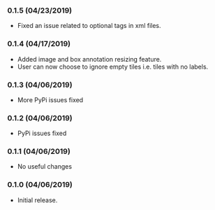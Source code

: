 ### 0.1.5 (04/23/2019)
* Fixed an issue related to optional tags in xml files.

### 0.1.4 (04/17/2019)
* Added image and box annotation resizing feature.
* User can now choose to ignore empty tiles i.e. tiles with no labels.

### 0.1.3 (04/06/2019)
* More PyPi issues fixed

### 0.1.2 (04/06/2019)
* PyPi issues fixed

### 0.1.1 (04/06/2019)
* No useful changes

### 0.1.0 (04/06/2019)
* Initial release.
